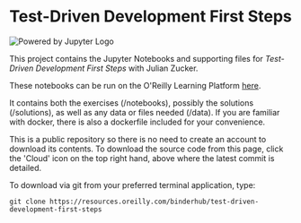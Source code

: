 # Test-Driven Development First Steps

![Powered by Jupyter Logo](https://cdn.oreillystatic.com/images/icons/powered_by_jupyter.png)

This project contains the Jupyter Notebooks and supporting files for _Test-Driven Development First Steps_ with Julian Zucker.

These notebooks can be run on the O'Reilly Learning Platform [here](https://learning.oreilly.com/jupyter-notebooks/~/9781492079316).

It contains both the exercises (/notebooks), possibly the solutions (/solutions), as well as any data or files needed (/data). If you are familiar with docker, there is also a dockerfile included for your convenience. 

This is a public repository so there is no need to create an account to download its contents. To download the source code from this page, click the 'Cloud' icon on the top right hand, above where the latest commit is detailed.

To download via git from your preferred terminal application, type:

```git clone https://resources.oreilly.com/binderhub/test-driven-development-first-steps```
